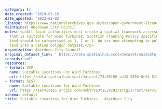 ```yaml
---
category: []
date_created: '2019-03-15'
date_updated: '2023-02-02'
license: https://www.nationalarchives.gov.uk/doc/open-government-licence/version/3/
maintainer: Aberdeen City Council
notes: <p>All local authorities must create a spatial framework assessment of land
  that is suitable for wind turbines. Scottish Planning Policy specifies that the
  land should be categorised as 1, 2 or 3. We are now attempting to pull all of that
  land into a nation polygon dataset.</p>
organization: Aberdeen City Council
original_dataset_link: ' https://data.spatialhub.scot/dataset/suitable_locations_for_wind_turbines-ac'
records: null
resources:
- format: ZIP
  name: Suitable Locations For Wind Turbines
  url: https://data.spatialhub.scot/dataset/74c05f86-cdd3-4506-8e34-6148d02115b3/resource/1bd3e15f-cef1-4ddf-8f5e-1a85cbc43c85/download/suitable-locations-for-wind-turbines.zip
- format: REST
  name: Suitable Locations for Wind Turbines
  url: https://services5.arcgis.com/0sktPVp3t1LvXc9z/arcgis/rest/services/Suitable_Locations_for_Wind_Turbines/FeatureServer
schema: default
title: Suitable Locations for Wind Turbines - Aberdeen City
---
```

